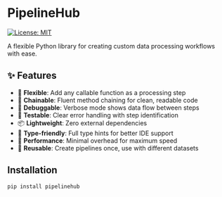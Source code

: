 # PipelineHub

[![License: MIT](https://img.shields.io/badge/License-MIT-yellow.svg)](https://opensource.org/licenses/MIT)


A flexible Python library for creating custom data processing workflows with ease.

## ✨ Features

- 🔧 **Flexible**: Add any callable function as a processing step
- 🔗 **Chainable**: Fluent method chaining for clean, readable code
- 🐛 **Debuggable**: Verbose mode shows data flow between steps
- 🧪 **Testable**: Clear error handling with step identification
- 📦 **Lightweight**: Zero external dependencies
- 🎯 **Type-friendly**: Full type hints for better IDE support
- 🚀 **Performance**: Minimal overhead for maximum speed
- 🔄 **Reusable**: Create pipelines once, use with different datasets

## Installation
```bash
pip install pipelinehub